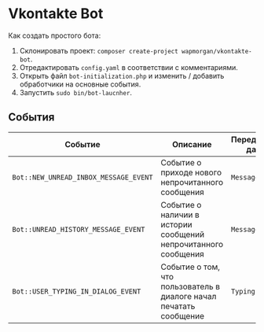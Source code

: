 # Vkontakte Bot

Как создать простого бота:

1. Склонировать проект: `composer create-project wapmorgan/vkontakte-bot`.
2. Отредактировать `config.yaml` в соответствии с комментариями.
3. Открыть файл `bot-initialization.php` и изменить / добавить обработчики на основные события.
4. Запустить `sudo bin/bot-laucnher`.

## События
| Событие | Описание | Передаваемые данные |
|---------|----------|---------------------|
`Bot::NEW_UNREAD_INBOX_MESSAGE_EVENT` |Событие о приходе нового непрочитанного сообщения | `Message` |
`Bot::UNREAD_HISTORY_MESSAGE_EVENT` |Событие о наличии в истории сообщений непрочитанного сообщения | `Message` |
`Bot::USER_TYPING_IN_DIALOG_EVENT` |Событие о том, что пользователь в диалоге начал печатать сообщение | `TypingInDialog` |
